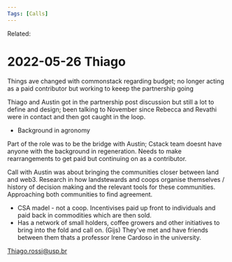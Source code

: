 ```yaml
---
Tags: [Calls]
---
```

Related:
# 2022-05-26 Thiago

Things ave changed with commonstack regarding budget; no longer acting as a paid contributor but working to keeep the partnership going

Thiago and Austin got in the partnership post discussion but still a lot to define and design; been talking to November since Rebecca and Revathi were in contact and then got caught in the loop.

- Background in agronomy

Part of the role was to be the bridge with Austin; Cstack team doesnt have anyone with the background in regeneration. Needs to make rearrangements to get paid but continuing on as a contributor. 

Call with Austin was about bringing the communities closer between land and web3. Research in how landstewards and coops organise themselves / history of decision making and the relevant tools for these communities. Approaching both communities to find agreement. 

- CSA madel - not a coop. Incentivises paid up front to individuals and paid back in commodities which are then sold. 
- Has a network of small holders, coffee growers and other initiatives to bring into the fold and call on. (Gijs) They've met and have friends between them thats a professor Irene Cardoso in the university. 

Thiago.rossi@usp.br